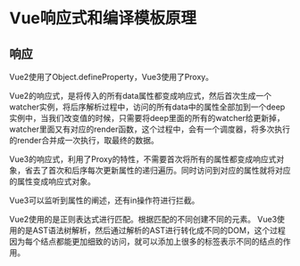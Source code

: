 ﻿# Vue响应式和编译模板原理

## 响应

Vue2使用了Object.defineProperty，Vue3使用了Proxy。

Vue2的响应式，是将传入的所有data属性都变成响应式，然后首次生成一个watcher实例，将后序解析过程中，访问的所有data中的属性全部加到一个deep实例中，当我们改变值的时候，只需要将deep里面的所有的watcher给更新掉，watcher里面又有对应的render函数，这个过程中，会有一个调度器，将多次执行的render合并成一次执行，取最终的数据。

Vue3的响应式，利用了Proxy的特性，不需要首次将所有的属性都变成响应式对象，省去了首次和后序每次更新属性的递归遍历。同时访问到对应的属性就将对应的属性变成响应式对象。

Vue3可以监听到属性的阐述，还有in操作符进行拦截。

Vue2使用的是正则表达式进行匹配。根据匹配的不同创建不同的元素。
Vue3使用的是AST语法树解析，然后通过解析的AST进行转化成不同的DOM，这个过程因为每个结点都能更加细致的访问，就可以添加上很多的标签表示不同的结点的作用。